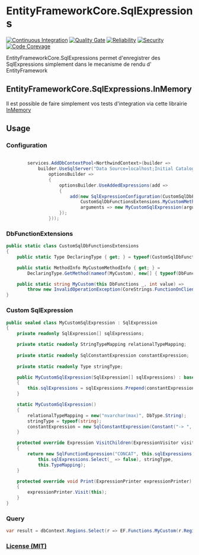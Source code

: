 # EntityFrameworkCore.SqlExpressions
[![Continuous Integration](https://github.com/AxaFrance/efcore-sqlexpressions/actions/workflows/efcore-sqlexpressions.yml/badge.svg)](https://github.com/AxaFrance/efcore-sqlexpressions/actions/workflows/efcore-sqlexpressions.yaml) [![Quality Gate](https://sonarcloud.io/api/project_badges/measure?project=AxaFrance_efcore-sqlexpressions&metric=alert_status)](https://sonarcloud.io/dashboard?id=AxaFrance_efcore-sqlexpressions) [![Reliability](https://sonarcloud.io/api/project_badges/measure?project=AxaFrance_efcore-sqlexpressions&metric=reliability_rating)](https://sonarcloud.io/component_measures?id=AxaFrance_efcore-sqlexpressions&metric=reliability_rating) [![Security](https://sonarcloud.io/api/project_badges/measure?project=AxaFrance_efcore-sqlexpressions&metric=security_rating)](https://sonarcloud.io/component_measures?id=AxaGuilDEv_ml-cli&metric=security_rating) [![Code Corevage](https://sonarcloud.io/api/project_badges/measure?project=AxaFrance_efcore-sqlexpressions&metric=coverage)](https://sonarcloud.io/component_measures?id=AxaFrance_efcore-sqlexpressions&metric=Coverage)  

EntityFrameworkCore.SqlExpressions permet d'enregistrer des SqlExpressions simplement dans le mecanisme de rendu d'
EntityFramework

## EntityFrameworkCore.SqlExpressions.InMemory

Il est possible de faire simplement vos tests d'integration via cette librairie [InMemory](docs/InMemory.md)

## Usage

### Configuration

```csharp
        
        services.AddDbContextPool<NorthwindContext>(builder =>
            builder.UseSqlServer("Data Source=localhost;Initial Catalog=Northwind;",
                optionsBuilder =>
                {
                    optionsBuilder.UseAddedExpressions(add =>
                    {
                        add(new SqlExpressionConfiguration(CustomSqlDbFunctionsExtensions.DeclaringType,
                            CustomSqlDbFunctionsExtensions.MyCustomMethodInfo,
                            arguments => new MyCustomSqlExpression(arguments)));
                    });
                }));
```

### DbFunctionExtensions

```csharp
public static class CustomSqlDbFunctionsExtensions
{
    public static Type DeclaringType { get; } = typeof(CustomSqlDbFunctionsExtensions);

    public static MethodInfo MyCustomMethodInfo { get; } =
        DeclaringType.GetMethod(nameof(MyCustom), new[] { typeof(DbFunctions), typeof(int) })!;

    public static string MyCustom(this DbFunctions _, int value) =>
        throw new InvalidOperationException(CoreStrings.FunctionOnClient(nameof(MyCustom)));
}
```

### Custom SqlExpression

```csharp
public sealed class MyCustomSqlExpression : SqlExpression
{
    private readonly SqlExpression[] sqlExpressions;

    private static readonly StringTypeMapping relationalTypeMapping;
    
    private static readonly SqlConstantExpression constantExpression;
    
    private static readonly Type stringType;

    public MyCustomSqlExpression(SqlExpression[] sqlExpressions) : base(stringType, relationalTypeMapping)
    {
        this.sqlExpressions = sqlExpressions.Prepend(constantExpression).ToArray();
    }

    static MyCustomSqlExpression()
    {
        relationalTypeMapping = new("nvarchar(max)", DbType.String);
        stringType = typeof(string);
        constantExpression = new SqlConstantExpression(Constant("-> ", stringType), relationalTypeMapping);
    }

    protected override Expression VisitChildren(ExpressionVisitor visitor)
    {
        return new SqlFunctionExpression("CONCAT", this.sqlExpressions, false,
            this.sqlExpressions.Select(_ => false), stringType,
            this.TypeMapping);
    }

    protected override void Print(ExpressionPrinter expressionPrinter)
    {
        expressionPrinter.Visit(this);
    }
}
```

### Query

```csharp
var result = dbContext.Regions.Select(r => EF.Functions.MyCustom(r.RegionId)).ToList();
```

### [License (MIT)](LICENCE)